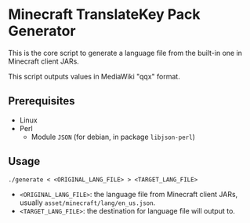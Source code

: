 # Minecraft TranslateKey Pack Generator
This is the core script to generate a language file from the built-in one in Minecraft client JARs.

This script outputs values in MediaWiki "qqx" format.

## Prerequisites
* Linux
* Perl
  * Module `JSON` (for debian, in package `libjson-perl`)

## Usage
`./generate < <ORIGINAL_LANG_FILE> > <TARGET_LANG_FILE>`
* `<ORIGINAL_LANG_FILE>`: the language file from Minecraft client JARs, usually `asset/minecraft/lang/en_us.json`.
* `<TARGET_LANG_FILE>`: the destination for language file will output to.
